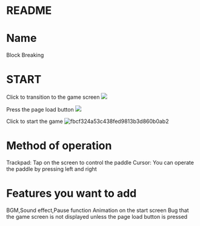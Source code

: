 # README

# Name
Block Breaking

# START
Click to transition to the game screen
![](https://i.gyazo.com/80a5c207720ed8e22b6d1e163ad44afd.png)

Press the page load button
![](https://i.gyazo.com/e5427819cb1c337d927912c89d89094d.png)

Click to start the game
![fbcf324a53c438fed9813b3d860b0ab2](https://user-images.githubusercontent.com/61174442/79592639-37e0d800-8115-11ea-8279-f8234d4ab13e.gif)


# Method of operation
Trackpad: Tap on the screen to control the paddle
Cursor: You can operate the paddle by pressing left and right

# Features you want to add
BGM,Sound effect,Pause function
Animation on the start screen
Bug that the game screen is not displayed unless the page load button is pressed

